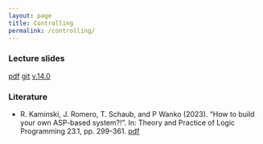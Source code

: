 ```yaml
---
layout: page
title: Controlling
permalink: /controlling/
---
```

### Lecture slides

  [pdf](https://github.com/potassco-asp-course/course/releases/download/v1.14.0/controlling.pdf)
  [git](https://github.com/potassco-asp-course/controlling)
  [v.14.0](https://github.com/potassco-asp-course/course/releases/tag/v1.14.0)

### Literature

  * R. Kaminski, J. Romero, T. Schaub, and P Wanko (2023).
	“How to build your own ASP-based system?!”.
	In: Theory and Practice of Logic Programming 23.1, pp. 299-361.
	[pdf](https://arxiv.org/abs/2008.06692)

